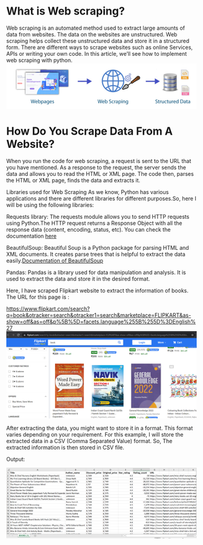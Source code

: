 # What is Web scraping?
Web scraping is an automated method used to extract large amounts of data from websites. The data on the websites are unstructured. Web scraping helps collect these unstructured data and store it in a structured form. There are different ways to scrape websites such as online Services, APIs or writing your own code. In this article, we’ll see how to implement web scraping with python. 
![](https://github.com/Pragati019/Web-scraping-and-data-visualization/blob/main/Images/web-scraping-image.jpg)

# How Do You Scrape Data From A Website?
When you run the code for web scraping, a request is sent to the URL that you have mentioned. As a response to the request, the server sends the data and allows you to read the HTML or XML page. The code then, parses the HTML or XML page, finds the data and extracts it. 

Libraries used for Web Scraping 
As we know, Python has various applications and there are different libraries for different purposes.So, here I will be using the following libraries:

Requests library: The requests module allows you to send HTTP requests using Python.The HTTP request returns a Response Object with all the response data (content, encoding, status, etc). You can check the documentation [here](https://docs.python-requests.org/en/master/)

BeautifulSoup: Beautiful Soup is a Python package for parsing HTML and XML documents. It creates parse trees that is helpful to extract the data easily.[Documentation of BeautifulSoup](https://www.crummy.com/software/BeautifulSoup/bs4/doc/)

Pandas: Pandas is a library used for data manipulation and analysis. It is used to extract the data and store it in the desired format.

Here, I have scraped Flipkart website to extract the information of books. The URL for this page is :

https://www.flipkart.com/search?q=book&otracker=search&otracker1=search&marketplace=FLIPKART&as-show=off&as=off&p%5B%5D=facets.language%255B%255D%3DEnglish%27
![](https://github.com/Pragati019/Web-scraping-and-data-visualization/blob/main/Images/image1.png)


After extracting the data, you might want to store it in a format. This format varies depending on your requirement. For this example, I will store the extracted data in a CSV (Comma Separated Value) format.
So, The extracted information is then stored in CSV file.

Output:

![](https://github.com/Pragati019/Web-scraping-and-data-visualization/blob/main/Images/xl-image.png)



